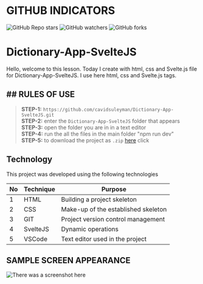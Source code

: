 # GITHUB INDICATORS

![GitHub Repo stars](https://img.shields.io/github/stars/cavidsuleyman/Dictionary-App-SvelteJS?style=for-the-badge)
![GitHub watchers](https://img.shields.io/github/watchers/cavidsuleyman/Dictionary-App-SvelteJS?style=for-the-badge)
![GitHub forks](https://img.shields.io/github/forks/cavidsuleyman/Dictionary-App-SvelteJS?style=for-the-badge)

  # Dictionary-App-SvelteJS

Hello, welcome to this lesson. Today I create with html, css and Svelte.js file for Dictionary-App-SvelteJS. I use here html, css and Svelte.js tags. 

## ## RULES OF USE

> **STEP-1:** `https://github.com/cavidsuleyman/Dictionary-App-SvelteJS.git` <br/>
> **STEP-2:**  enter the `Dictionary-App-SvelteJS` folder that appears <br/>
> **STEP-3:**  open the folder you are in in a text editor <br/>
> **STEP-4:**  run the  all the files in the main folder "npm run dev" <br/>
> **STEP-5:**  to download the project as `.zip`  [here](https://github.com/cavidsuleyman/Arrow-Game/archive/refs/heads/master.zip) click <br/>


## Technology

This project was developed using the following technologies

| No | Technique | Purpose |
| - | ---------- | --------------------- |
| 1 | HTML | Building a project skeleton |
| 2 | CSS |  Make-up of the established skeleton |
| 3 | GIT |  Project version control management |
| 4 | SvelteJS | Dynamic operations |
| 5 | VSCode | Text editor used in the project |


## SAMPLE SCREEN APPEARANCE

![There was a screenshot here](./screen-1.2.PNG)


 
